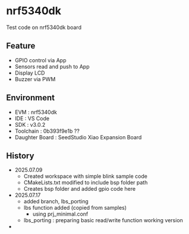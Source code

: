 # nrf5340dk
Test code on nrf5340dk board

## Feature
- GPIO control via App
- Sensors read and push to App
- Display LCD
- Buzzer via PWM

## Environment
- EVM : nrf5340dk
- IDE : VS Code
- SDK : v3.0.2
- Toolchain : 0b393f9e1b ??
- Daughter Board : SeedStudio Xiao Expansion Board


## History
- 2025.07.09
  - Created workspace with simple blink sample code
  - CMakeLists.txt modified to include bsp folder path
  - Creates bsp folder and added gpio code here
- 2025.07.17
  - added branch, lbs_porting
  - lbs function added (copied from samples)
    - using prj_minimal.conf
  - lbs_porting : preparing basic read/write function working version
- 